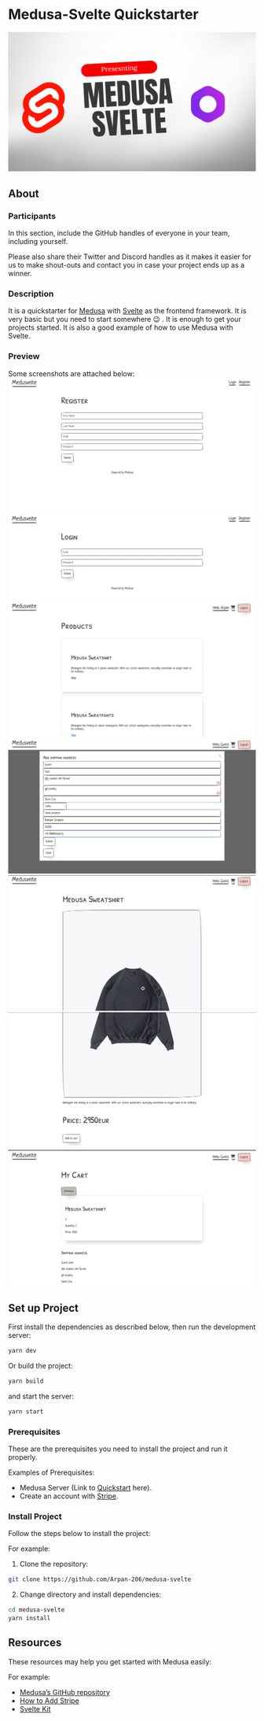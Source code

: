 # Medusa-Svelte Quickstarter

![Medusa-Svelte](static/Medusa-Svelte.png)

## About

### Participants

In this section, include the GitHub handles of everyone in your team, including yourself.

Please also share their Twitter and Discord handles as it makes it easier for us to make shout-outs and contact you in case your project ends up as a winner.

### Description

It is a quickstarter for [Medusa](https://medusajs.com) with [Svelte](https://svelte.dev) as the frontend framework. It is very basic but you need to start somewhere :wink: . It is enough to get your projects started. It is also a good example of how to use Medusa with Svelte.

### Preview

Some screenshots are attached below:
![1](static/screenshots/1.png)
![2](static/screenshots/2.png)
![3](static/screenshots/3.png)
![4](static/screenshots/4.png)
![5](static/screenshots/5.png)
![6](static/screenshots/6.png)
![7](static/screenshots/7.png)

## Set up Project

First install the dependencies as described below, then run the development server:

```bash
yarn dev
```

Or build the project:

```bash
yarn build
```

and start the server:

```bash
yarn start
```

### Prerequisites

These are the prerequisites you need to install the project and run it properly.

Examples of Prerequisites:

- Medusa Server (Link to [Quickstart](https://docs.medusajs.com/quickstart/quick-start) here).
- Create an account with [Stripe](https://stripe.com).

### Install Project

Follow the steps below to install the project:

For example:

1. Clone the repository:

```bash
git clone https://github.com/Arpan-206/medusa-svelte
```

2. Change directory and install dependencies:

```bash
cd medusa-svelte
yarn install
```

## Resources

These resources may help you get started with Medusa easily:

For example:

- [Medusa’s GitHub repository](https://github.com/medusajs/medusa)
- [How to Add Stripe](https://docs.medusajs.com/add-plugins/stripe/)
- [Svelte Kit](https://kit.svelte.dev/)